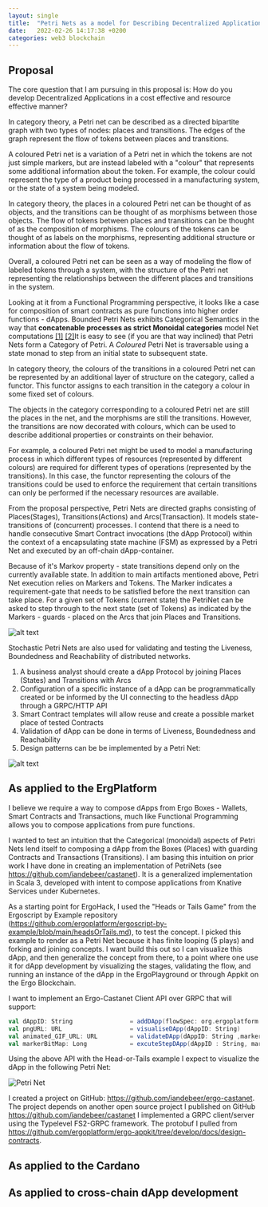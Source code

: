 ```yaml
---
layout: single
title:  "Petri Nets as a model for Describing Decentralized Applications (dApps)"
date:   2022-02-26 14:17:38 +0200
categories: web3 blockchain 
---
```


## Proposal

The core question that I am pursuing in this proposal is: How do you develop Decentralized Applications in a cost effective and resource effective manner?  

In category theory, a Petri net can be described as a directed bipartite graph with two types of nodes: places and transitions. The edges of the graph represent the flow of tokens between places and transitions.

A coloured Petri net is a variation of a Petri net in which the tokens are not just simple markers, but are instead labeled with a "colour" that represents some additional information about the token. For example, the colour could represent the type of a product being processed in a manufacturing system, or the state of a system being modeled.

In category theory, the places in a coloured Petri net can be thought of as objects, and the transitions can be thought of as morphisms between those objects. The flow of tokens between places and transitions can be thought of as the composition of morphisms. The colours of the tokens can be thought of as labels on the morphisms, representing additional structure or information about the flow of tokens.

Overall, a coloured Petri net can be seen as a way of modeling the flow of labeled tokens through a system, with the structure of the Petri net representing the relationships between the different places and transitions in the system.

Looking at it from a Functional Programming perspective, it looks like a case for composition of smart contracts as pure functions into higher order functions - dApps. Bounded Petri Nets exhibits Categorical Semantics in the way that **concatenable processes as strict Monoidal categories** model Net computations [[1]](#1) [[2]](#2)It is easy to see (if you are that way inclined) that Petri Nets form a Category of Petri. A _Coloured_ Petri Net is traversable using a state monad to step from an initial state to subsequent state.

In category theory, the colours of the transitions in a coloured Petri net can be represented by an additional layer of structure on the category, called a functor. This functor assigns to each transition in the category a colour in some fixed set of colours.

The objects in the category corresponding to a coloured Petri net are still the places in the net, and the morphisms are still the transitions. However, the transitions are now decorated with colours, which can be used to describe additional properties or constraints on their behavior.

For example, a coloured Petri net might be used to model a manufacturing process in which different types of resources (represented by different colours) are required for different types of operations (represented by the transitions). In this case, the functor representing the colours of the transitions could be used to enforce the requirement that certain transitions can only be performed if the necessary resources are available.

From the proposal perspective, Petri Nets are directed graphs consisting of Places(Stages), Transitions(Actions) and Arcs(Transaction). It models state-transitions of (concurrent) processes. I contend that there is a need to handle consecutive Smart Contract invocations (the dApp Protocol) within the context of a encapsulating state machine (FSM) as expressed by a Petri Net and executed by an off-chain dApp-container.

Because of it's Markov property - state transitions depend only on the currently available state.  In addition to main artifacts mentioned above, Petri Net execution relies on Markers and Tokens. The Marker indicates a requirement-gate that needs to be satisfied before the next transition can take place. For a given set of Tokens (current state) the PetriNet can be asked to step through to the next state (set of Tokens) as indicated by the Markers - guards - placed on the Arcs that join Places and Transitions.

![alt text](/assets/images/animate.gif "flow")

Stochastic Petri Nets are also used for validating and testing the Liveness, Boundedness and Reachability of distributed networks.

1. A business analyst should  create a dApp Protocol by joining Places (States) and Transitions with Arcs
2. Configuration of a specific instance of a dApp can be programmatically created or be informed by the UI connecting to the headless dApp through a GRPC/HTTP API
3. Smart Contract templates will allow reuse and create a possible market place of tested Contracts
4. Validation of dApp can be done in terms of Liveness, Boundedness and Reachability
5. Design patterns can be be implemented by a Petri Net:

![alt text](/assets/images/place_transitions.png "Arcs")

## As applied to the ErgPlatform

I believe we require a way to compose dApps from Ergo Boxes - Wallets, Smart Contracts and Transactions, much like Functional Programming allows you to compose applications from pure functions.

I wanted to test an intuition that the Categorical  (monoidal) aspects of Petri Nets lend itself to composing a dApp from the Boxes (Places) with guarding Contracts and  Transactions (Transitions).   I am basing this intuition on prior work I have done in creating an implementation of PetriNets (see https://github.com/iandebeer/castanet). It is a generalized implementation in Scala 3, developed with intent  to compose applications from Knative Services under Kubernetes.

As a starting point for ErgoHack, I used the "Heads or Tails Game" from the Ergoscript by Example repository (https://github.com/ergoplatform/ergoscript-by-example/blob/main/headsOrTails.md), to test the concept. I picked this example to render as a Petri Net because it has finite looping (5 plays) and forking and joining concepts. I want build this out so I can visualize this dApp, and then generalize the concept from there, to a point where one use it for dApp development by visualizing the stages, validating the flow, and running an instance of the dApp in the ErgoPlayground or through Appkit on the Ergo Blockchain.

I want to implement an Ergo-Castanet Client API over GRPC that will support:

```scala
val dAppID: String                = addDApp(flowSpec: org.ergoplatform.flow.spec.flowspec.FlowSpec)
val pngURL: URL                   = visualiseDApp(dAppID: String)
val animated_GIF_URL: URL         = validateDApp(dAppID: String ,markers: Seq(FlowMarkers)
val markerBitMap: Long            = excuteStepDApp(dAppID : String, markerBitMap: Long, transaction:ErgoTransaction)
```

Using the above API with the Head-or-Tails example I expect to visualize the dApp in the following Petri Net:

![Petri Net](/assets/images/Heads-Tails-Net.png)

 I created a project on GitHub: https://github.com/iandebeer/ergo-castanet.  The project depends on another open source project I published on GitHub https://github.com/iandebeer/castanet 
 I implemented a GRPC client/server using the Typelevel FS2-GRPC framework. The protobuf I pulled from https://github.com/ergoplatform/ergo-appkit/tree/develop/docs/design-contracts.

## As applied to the Cardano

## As applied to cross-chain dApp development
